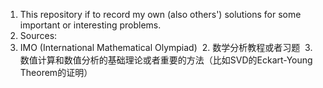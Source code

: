 1. This repository if to record my own (also others') solutions for some important or interesting problems.
2. Sources:
  1. IMO (International Mathematical Olympiad)
  2. 数学分析教程或者习题
  3. 数值计算和数值分析的基础理论或者重要的方法（比如SVD的Eckart-Young Theorem的证明）

